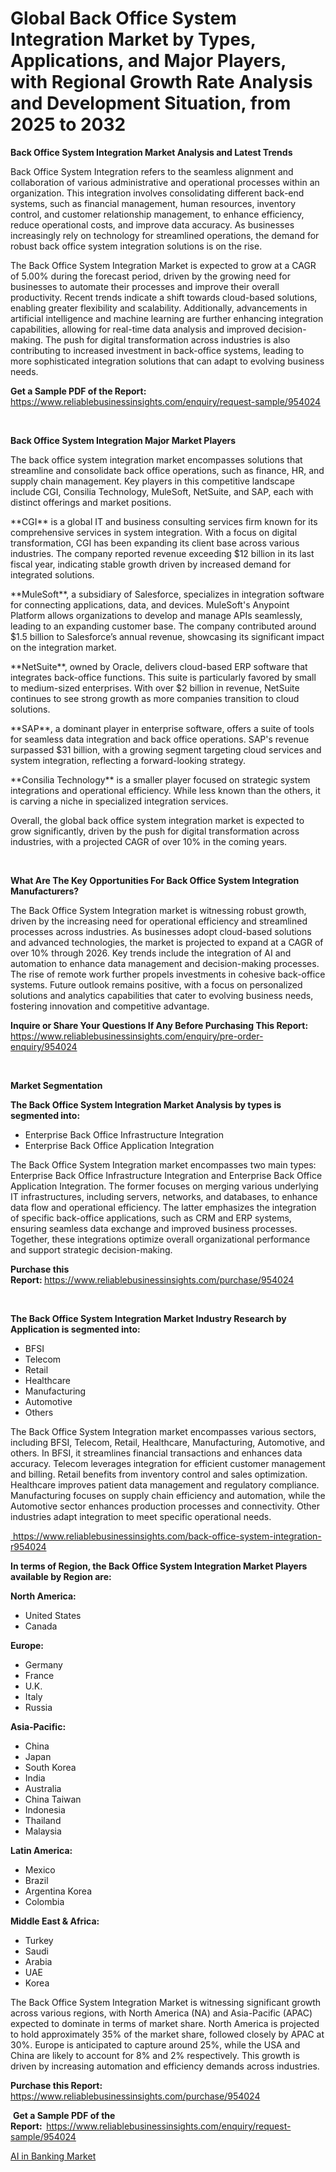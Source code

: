<p><h1>Global Back Office System Integration Market by Types, Applications, and Major Players, with Regional Growth Rate Analysis and Development Situation, from 2025 to 2032</h1></p><p><strong>Back Office System Integration Market Analysis and Latest Trends</strong></p>
<p><p>Back Office System Integration refers to the seamless alignment and collaboration of various administrative and operational processes within an organization. This integration involves consolidating different back-end systems, such as financial management, human resources, inventory control, and customer relationship management, to enhance efficiency, reduce operational costs, and improve data accuracy. As businesses increasingly rely on technology for streamlined operations, the demand for robust back office system integration solutions is on the rise.</p><p>The Back Office System Integration Market is expected to grow at a CAGR of 5.00% during the forecast period, driven by the growing need for businesses to automate their processes and improve their overall productivity. Recent trends indicate a shift towards cloud-based solutions, enabling greater flexibility and scalability. Additionally, advancements in artificial intelligence and machine learning are further enhancing integration capabilities, allowing for real-time data analysis and improved decision-making. The push for digital transformation across industries is also contributing to increased investment in back-office systems, leading to more sophisticated integration solutions that can adapt to evolving business needs.</p></p>
<p><strong>Get a Sample PDF of the Report:&nbsp;</strong> <a href="https://www.reliablebusinessinsights.com/enquiry/request-sample/954024?utm_campaign=3007&utm_medium=2&utm_source=Github&utm_content=ia&utm_term=05032025&utm_id=back-office-system-integration">https://www.reliablebusinessinsights.com/enquiry/request-sample/954024</a></p>
<p>&nbsp;</p>
<p><strong>Back Office System Integration Major Market Players</strong></p>
<p><p>The back office system integration market encompasses solutions that streamline and consolidate back office operations, such as finance, HR, and supply chain management. Key players in this competitive landscape include CGI, Consilia Technology, MuleSoft, NetSuite, and SAP, each with distinct offerings and market positions.</p><p>**CGI** is a global IT and business consulting services firm known for its comprehensive services in system integration. With a focus on digital transformation, CGI has been expanding its client base across various industries. The company reported revenue exceeding $12 billion in its last fiscal year, indicating stable growth driven by increased demand for integrated solutions.</p><p>**MuleSoft**, a subsidiary of Salesforce, specializes in integration software for connecting applications, data, and devices. MuleSoft's Anypoint Platform allows organizations to develop and manage APIs seamlessly, leading to an expanding customer base. The company contributed around $1.5 billion to Salesforce’s annual revenue, showcasing its significant impact on the integration market.</p><p>**NetSuite**, owned by Oracle, delivers cloud-based ERP software that integrates back-office functions. This suite is particularly favored by small to medium-sized enterprises. With over $2 billion in revenue, NetSuite continues to see strong growth as more companies transition to cloud solutions.</p><p>**SAP**, a dominant player in enterprise software, offers a suite of tools for seamless data integration and back office operations. SAP's revenue surpassed $31 billion, with a growing segment targeting cloud services and system integration, reflecting a forward-looking strategy.</p><p>**Consilia Technology** is a smaller player focused on strategic system integrations and operational efficiency. While less known than the others, it is carving a niche in specialized integration services.</p><p>Overall, the global back office system integration market is expected to grow significantly, driven by the push for digital transformation across industries, with a projected CAGR of over 10% in the coming years.</p></p>
<p>&nbsp;</p>
<p><strong>What Are The Key Opportunities For Back Office System Integration Manufacturers?</strong></p>
<p><p>The Back Office System Integration market is witnessing robust growth, driven by the increasing need for operational efficiency and streamlined processes across industries. As businesses adopt cloud-based solutions and advanced technologies, the market is projected to expand at a CAGR of over 10% through 2026. Key trends include the integration of AI and automation to enhance data management and decision-making processes. The rise of remote work further propels investments in cohesive back-office systems. Future outlook remains positive, with a focus on personalized solutions and analytics capabilities that cater to evolving business needs, fostering innovation and competitive advantage.</p></p>
<p><strong>Inquire or Share Your Questions If Any Before Purchasing This Report:</strong> <a href="https://www.reliablebusinessinsights.com/enquiry/pre-order-enquiry/954024?utm_campaign=3007&utm_medium=2&utm_source=Github&utm_content=ia&utm_term=05032025&utm_id=back-office-system-integration">https://www.reliablebusinessinsights.com/enquiry/pre-order-enquiry/954024</a></p>
<p>&nbsp;</p>
<p><strong>Market Segmentation</strong></p>
<p><strong>The Back Office System Integration Market Analysis by types is segmented into:</strong></p>
<p><ul><li>Enterprise Back Office Infrastructure Integration</li><li>Enterprise Back Office Application Integration</li></ul></p>
<p><p>The Back Office System Integration market encompasses two main types: Enterprise Back Office Infrastructure Integration and Enterprise Back Office Application Integration. The former focuses on merging various underlying IT infrastructures, including servers, networks, and databases, to enhance data flow and operational efficiency. The latter emphasizes the integration of specific back-office applications, such as CRM and ERP systems, ensuring seamless data exchange and improved business processes. Together, these integrations optimize overall organizational performance and support strategic decision-making.</p></p>
<p><strong>Purchase this Report:&nbsp;</strong><a href="https://www.reliablebusinessinsights.com/purchase/954024?utm_campaign=3007&utm_medium=2&utm_source=Github&utm_content=ia&utm_term=05032025&utm_id=back-office-system-integration">https://www.reliablebusinessinsights.com/purchase/954024</a></p>
<p>&nbsp;</p>
<p><strong>The Back Office System Integration Market Industry Research by Application is segmented into:</strong></p>
<p><ul><li>BFSI</li><li>Telecom</li><li>Retail</li><li>Healthcare</li><li>Manufacturing</li><li>Automotive</li><li>Others</li></ul></p>
<p><p>The Back Office System Integration market encompasses various sectors, including BFSI, Telecom, Retail, Healthcare, Manufacturing, Automotive, and others. In BFSI, it streamlines financial transactions and enhances data accuracy. Telecom leverages integration for efficient customer management and billing. Retail benefits from inventory control and sales optimization. Healthcare improves patient data management and regulatory compliance. Manufacturing focuses on supply chain efficiency and automation, while the Automotive sector enhances production processes and connectivity. Other industries adapt integration to meet specific operational needs.</p></p>
<p><a href="https://www.reliablebusinessinsights.com/back-office-system-integration-r954024?utm_campaign=3007&utm_medium=2&utm_source=Github&utm_content=ia&utm_term=05032025&utm_id=back-office-system-integration">&nbsp;https://www.reliablebusinessinsights.com/back-office-system-integration-r954024</a></p>
<p><strong>In terms of Region, the Back Office System Integration Market Players available by Region are:</strong></p>
<p>
    <p> <strong> North America: </strong>
        <ul>
            <li>United States</li>
            <li>Canada</li>
        </ul>
        </p> 
    <p> <strong> Europe: </strong>
        <ul>
            <li>Germany</li>
            <li>France</li>
            <li>U.K.</li>
            <li>Italy</li>
            <li>Russia</li>
        </ul>
        </p> 
    <p> <strong> Asia-Pacific: </strong>
        <ul>
            <li>China</li>
            <li>Japan</li>
            <li>South Korea</li>
            <li>India</li>
            <li>Australia</li>
            <li>China Taiwan</li>
            <li>Indonesia</li>
            <li>Thailand</li>
            <li>Malaysia</li>
        </ul>
        </p> 
    <p> <strong> Latin America: </strong>
        <ul>
            <li>Mexico</li>
            <li>Brazil</li>
            <li>Argentina Korea</li>
            <li>Colombia</li>
        </ul>
        </p> 
    <p> <strong> Middle East & Africa: </strong>
        <ul>
            <li>Turkey</li>
            <li>Saudi</li>
            <li>Arabia</li>
            <li>UAE</li>
            <li>Korea</li>
        </ul>
    </p>
    </p>
<p><p>The Back Office System Integration Market is witnessing significant growth across various regions, with North America (NA) and Asia-Pacific (APAC) expected to dominate in terms of market share. North America is projected to hold approximately 35% of the market share, followed closely by APAC at 30%. Europe is anticipated to capture around 25%, while the USA and China are likely to account for 8% and 2% respectively. This growth is driven by increasing automation and efficiency demands across industries.</p></p>
<p><strong>Purchase this Report: </strong><a href="https://www.reliablebusinessinsights.com/purchase/954024?utm_campaign=3007&utm_medium=2&utm_source=Github&utm_content=ia&utm_term=05032025&utm_id=back-office-system-integration">https://www.reliablebusinessinsights.com/purchase/954024</a></p>
<p>&nbsp;<strong>Get a Sample PDF of the Report:&nbsp;&nbsp;</strong><a href="https://www.reliablebusinessinsights.com/enquiry/request-sample/954024?utm_campaign=3007&utm_medium=2&utm_source=Github&utm_content=ia&utm_term=05032025&utm_id=back-office-system-integration">https://www.reliablebusinessinsights.com/enquiry/request-sample/954024</a></p>
<p><strong></strong></p>
<p><p><a href="https://github.com/viipposahko25/Market-Research-Report-List-1/blob/main/ai-in-banking-market.md?utm_campaign=3007&utm_medium=2&utm_source=Github&utm_content=ia&utm_term=05032025&utm_id=back-office-system-integration">AI in Banking Market</a></p></p>